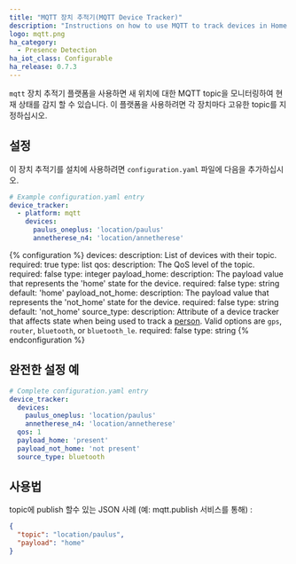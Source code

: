 ```yaml
---
title: "MQTT 장치 추적기(MQTT Device Tracker)"
description: "Instructions on how to use MQTT to track devices in Home Assistant."
logo: mqtt.png
ha_category:
  - Presence Detection
ha_iot_class: Configurable
ha_release: 0.7.3
---
```


`mqtt` 장치 추적기 플랫폼을 사용하면 새 위치에 대한 MQTT topic을 모니터링하여 현재 상태를 감지 할 수 있습니다. 이 플랫폼을 사용하려면 각 장치마다 고유한 topic를 지정하십시오.

## 설정

이 장치 추적기를 설치에 사용하려면 `configuration.yaml` 파일에 다음을 추가하십시오.

```yaml
# Example configuration.yaml entry
device_tracker:
  - platform: mqtt
    devices:
      paulus_oneplus: 'location/paulus'
      annetherese_n4: 'location/annetherese'
```

{% configuration %}
devices:
  description: List of devices with their topic.
  required: true
  type: list
qos:
  description: The QoS level of the topic.
  required: false
  type: integer
payload_home:
  description: The payload value that represents the 'home' state for the device.
  required: false
  type: string
  default: 'home'
payload_not_home:
  description: The payload value that represents the 'not_home' state for the device.
  required: false
  type: string
  default: 'not_home'
source_type:
  description: Attribute of a device tracker that affects state when being used to track a [person](/integrations/person/). Valid options are `gps`, `router`, `bluetooth`, or `bluetooth_le`.
  required: false
  type: string
{% endconfiguration %}

## 완전한 설정 예

```yaml
# Complete configuration.yaml entry
device_tracker:
  devices:
    paulus_oneplus: 'location/paulus'
    annetherese_n4: 'location/annetherese'
  qos: 1
  payload_home: 'present'
  payload_not_home: 'not present'
  source_type: bluetooth
```

## 사용법

topic에 publish 할수 있는 JSON 사례 (예: mqtt.publish 서비스를 통해) :

```json
{
  "topic": "location/paulus",
  "payload": "home"
}
```
